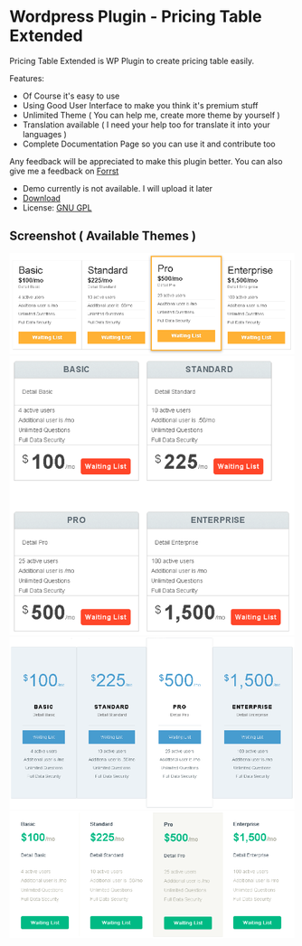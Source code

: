 # Wordpress Plugin - Pricing Table Extended

Pricing Table Extended is WP Plugin to create pricing table easily.

Features:
* Of Course it's easy to use
* Using Good User Interface to make you think it's premium stuff
* Unlimited Theme ( You can help me, create more theme by yourself )
* Translation available ( I need your help too for translate it into your languages )
* Complete Documentation Page so you can use it and contribute too

Any feedback will be appreciated to make this plugin better.
You can also give me a feedback on [Forrst](https://forrst.com/posts/Wordpress_Plugin_Pricing_Table_Extended-GL3)

* Demo currently is not available. I will upload it later
* [Download](https://github.com/joko-wandiro/phc-pricing-table)
* License: [GNU GPL](http://www.gnu.org/licenses/gpl-3.0.txt)


## Screenshot ( Available Themes )
![Notableapp](theme/notableapp/preview.png)
![Pyconic](theme/pyconic/preview.png)
![Shopify](theme/shopify/preview.png)
![Sort](theme/sort/preview.png)